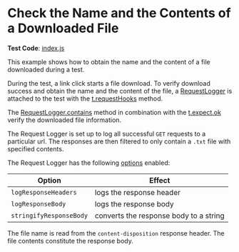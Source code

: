 # Check the Name and the Contents of a Downloaded File

**Test Code**: [index.js](index.js)

This example shows how to obtain the name and the content of a file downloaded during a test.

During the test, a link click starts a file download. To verify download success and obtain the name and the content of the file, a [RequestLogger](https://devexpress.github.io/testcafe/documentation/reference/test-api/requestlogger/) is attached to the test with the [t.requestHooks](https://devexpress.github.io/testcafe/documentation/reference/test-api/test/requesthooks.html) method.

The [RequestLogger.contains](https://devexpress.github.io/testcafe/documentation/reference/test-api/requestlogger/contains.html) method in combination with the [t.expect.ok](https://devexpress.github.io/testcafe/documentation/reference/test-api/testcontroller/expect/ok.html) verify the downloaded file information.

The Request Logger is set up to log all successful `GET` requests to a particular url. The responses are then filtered to only contain a `.txt` file with specified contents.

The Request Logger has the following [options](https://devexpress.github.io/testcafe/documentation/reference/test-api/requestlogger/constructor.html) enabled:

|Option|Effect|
|-|-|
|`logResponseHeaders`| logs the response header|
|`logResponseBody`| logs the response body|
|`stringifyResponseBody`| converts the response body to a string|

The file name is read from the `content-disposition` response header. The file contents constitute the response body.
